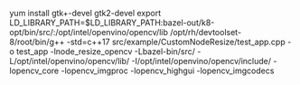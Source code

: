 
yum install gtk+-devel gtk2-devel
export LD_LIBRARY_PATH=$LD_LIBRARY_PATH:bazel-out/k8-opt/bin/src/:/opt/intel/openvino/opencv/lib
/opt/rh/devtoolset-8/root/bin/g++ -std=c++17  src/example/CustomNodeResize/test_app.cpp -o test_app -lnode_resize_opencv -Lbazel-bin/src/ -L/opt/intel/openvino/opencv/lib/ -I/opt/intel/openvino/opencv/include/ -lopencv_core -lopencv_imgproc -lopencv_highgui -lopencv_imgcodecs


